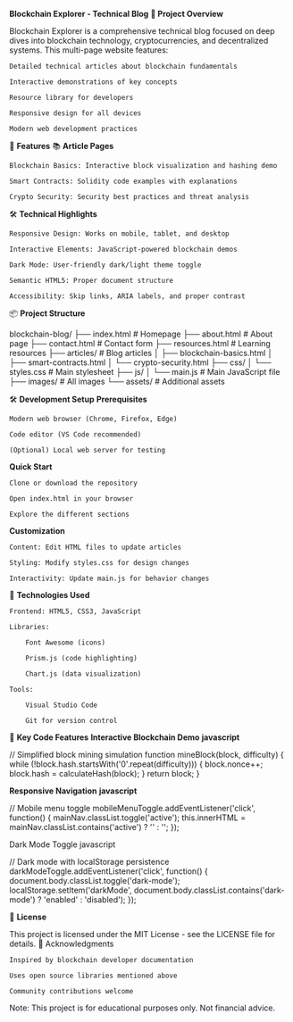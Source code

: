 **Blockchain Explorer - Technical Blog**
**📝 Project Overview**

Blockchain Explorer is a comprehensive technical blog focused on deep dives into blockchain technology, cryptocurrencies, and decentralized systems. This multi-page website features:

    Detailed technical articles about blockchain fundamentals

    Interactive demonstrations of key concepts

    Resource library for developers

    Responsive design for all devices

    Modern web development practices

🚀 **Features**
📚 **Article Pages**

    Blockchain Basics: Interactive block visualization and hashing demo

    Smart Contracts: Solidity code examples with explanations

    Crypto Security: Security best practices and threat analysis

🛠 **Technical Highlights**

    Responsive Design: Works on mobile, tablet, and desktop

    Interactive Elements: JavaScript-powered blockchain demos

    Dark Mode: User-friendly dark/light theme toggle

    Semantic HTML5: Proper document structure

    Accessibility: Skip links, ARIA labels, and proper contrast

📦 **Project Structure**

blockchain-blog/
├── index.html              # Homepage
├── about.html              # About page
├── contact.html            # Contact form
├── resources.html          # Learning resources
├── articles/               # Blog articles
│   ├── blockchain-basics.html
│   ├── smart-contracts.html
│   └── crypto-security.html
├── css/
│   └── styles.css          # Main stylesheet
├── js/
│   └── main.js             # Main JavaScript file
├── images/                 # All images
└── assets/                 # Additional assets

🛠 **Development Setup**
**Prerequisites**

    Modern web browser (Chrome, Firefox, Edge)

    Code editor (VS Code recommended)

    (Optional) Local web server for testing

**Quick Start**

    Clone or download the repository

    Open index.html in your browser

    Explore the different sections

**Customization**

    Content: Edit HTML files to update articles

    Styling: Modify styles.css for design changes

    Interactivity: Update main.js for behavior changes

🧰 **Technologies Used**

    Frontend: HTML5, CSS3, JavaScript

    Libraries:

        Font Awesome (icons)

        Prism.js (code highlighting)

        Chart.js (data visualization)

    Tools:

        Visual Studio Code

        Git for version control

🌟 **Key Code Features**
**Interactive Blockchain Demo**
**javascript**

// Simplified block mining simulation
function mineBlock(block, difficulty) {
    while (!block.hash.startsWith('0'.repeat(difficulty))) {
        block.nonce++;
        block.hash = calculateHash(block);
    }
    return block;
}

**Responsive Navigation**
**javascript**

// Mobile menu toggle
mobileMenuToggle.addEventListener('click', function() {
    mainNav.classList.toggle('active');
    this.innerHTML = mainNav.classList.contains('active') ? 
        '<i class="fas fa-times"></i>' : '<i class="fas fa-bars"></i>';
});

Dark Mode Toggle
javascript

// Dark mode with localStorage persistence
darkModeToggle.addEventListener('click', function() {
    document.body.classList.toggle('dark-mode');
    localStorage.setItem('darkMode', 
        document.body.classList.contains('dark-mode') ? 'enabled' : 'disabled');
});

📜 **License**

This project is licensed under the MIT License - see the LICENSE file for details.
🙏 Acknowledgments

    Inspired by blockchain developer documentation

    Uses open source libraries mentioned above

    Community contributions welcome

Note: This project is for educational purposes only. Not financial advice.
